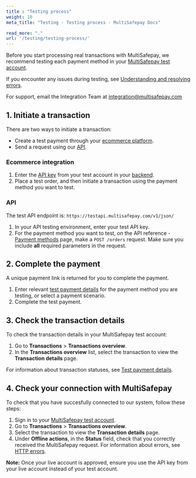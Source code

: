 ```yaml
---
title : "Testing process"
weight: 10
meta_title: "Testing - Testing process - MultiSafepay Docs"

read_more: "."
url: '/testing/testing-process/'
---
```


Before you start processing real transactions with MultiSafepay, we recommend testing each payment method in your [MultiSafepay test account](https://testmerchant.multisafepay.com/).

If you encounter any issues during testing, see [Understanding and resolving errors](/developer/errors-explained/understanding-and-resolving-errors/).

For support, email the Integration Team at <integration@multisafepay.com>

## 1. Initiate a transaction

There are two ways to initiate a transaction:

- Create a test payment through your [ecommerce platform](/ecommerce-platforms/).
- Send a request using our [API](/api/).

### Ecommerce integration

1. Enter the [API key](/getting-started/set-up-your-account/user-guide/viewing-your-api-key/) from your test account in your [backend](/getting-started/glossary/#backend).
2. Place a test order, and then initiate a transaction using the payment method you want to test.

### API

The test API endpoint is: `https://testapi.multisafepay.com/v1/json/`

1. In your API testing environment, enter your test API key.
2. For the payment method you want to test, on the API reference - [Payment methods](/api/#payment-methods) page, make a `POST /orders` request. Make sure you include **all** required parameters in the request.

## 2. Complete the payment

A unique payment link is returned for you to complete the payment.

1. Enter relevant [test payment details](/testing/test-payment-details/) for the payment method you are testing, or select a payment scenario.
2. Complete the test payment.

## 3. Check the transaction details

To check the transaction details in your MultiSafepay test account:

1. Go to **Transactions** > **Transactions overview**.
2. In the **Transactions overview** list, select the transaction to view the **Transaction details** page. 

For information about transaction statuses, see [Test payment details](/testing/test-payment-details/).

## 4. Check your connection with MultiSafepay

To check that you have succesfully connected to our system, follow these steps:

1. Sign in to your [MultiSafepay test account](https://testmerchant.multisafepay.com/).
2. Go to **Transactions** > **Transactions overview**.
3. Select the transaction to view the **Transaction details** page.
4. Under **Offline actions**, in the **Status** field, check that you correctly received the MultiSafepay request. For information about errors, see [HTTP errors](/developer/errors-explained/http-errors/).

**Note:** Once your live account is approved, ensure you use the API key from your live account instead of your test account.